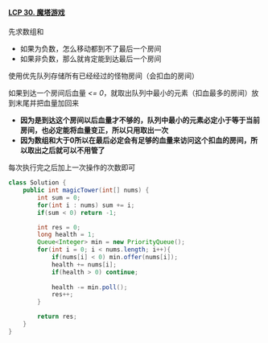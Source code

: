 #### [LCP 30. 魔塔游戏](https://leetcode-cn.com/problems/p0NxJO/solution/java-tan-xin-by-feilue-mawl/)




先求数组和
- 如果为负数，怎么移动都到不了最后一个房间
- 如果非负数，那么就肯定能到达最后一个房间

使用优先队列存储所有已经经过的怪物房间（会扣血的房间）

如果到达一个房间后血量 *<= 0*，就取出队列中最小的元素（扣血最多的房间）放到末尾并把血量加回来
- **因为是到达这个房间以后血量才不够的，队列中最小的元素必定小于等于当前房间，也必定能将血量变正，所以只用取出一次**
- **因为数组和大于$0$所以在最后必定会有足够的血量来访问这个扣血的房间，所以取出之后就可以不用管了**

每次执行完之后加上一次操作的次数即可

```java
class Solution {
    public int magicTower(int[] nums) {
        int sum = 0;
        for(int i : nums) sum += i;
        if(sum < 0) return -1;

        int res = 0;
        long health = 1;
        Queue<Integer> min = new PriorityQueue();
        for(int i = 0; i < nums.length; i++){
            if(nums[i] < 0) min.offer(nums[i]);
            health += nums[i];
            if(health > 0) continue;
            
            health -= min.poll();
            res++;
        }

        return res;
    } 
}
```

